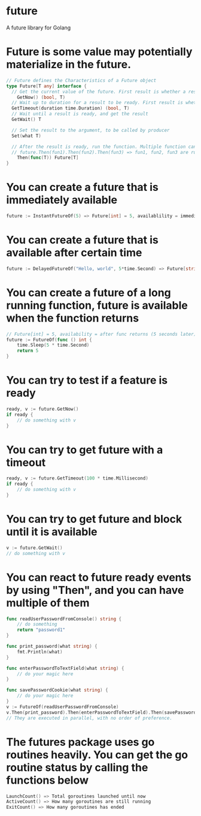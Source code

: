 # future
A future library for Golang


# Future is some value may potentially materialize in the future.
```go
// Future defines the Characteristics of a Future object
type Future[T any] interface {
  // Get the current value of the future. First result is whether a result is ready, second result is the current result
	GetNow() (bool, T)
  // Wait up to duration for a result to be ready. First result is whether a result is ready, second result is the result value
  GetTimeout(duration time.Duration) (bool, T)
  // Wait until a result is ready, and get the result
  GetWait() T

  // Set the result to the argument, to be called by producer
  Set(what T)

  // After the result is ready, run the function. Multiple function can be run, and they are all run in parallel.
  // future.Then(fun1).Then(fun2).Then(fun3) => fun1, fun2, fun3 are run in parallel in separate goroutines, do your sync if necesary.
	Then(func(T)) Future[T]
}
```

# You can create a future that is immediately available
```go
future := InstantFutureOf(5) => Future[int] = 5, availablility = immediate
```

# You can create a future that is available after certain time
```go
future := DelayedFutureOf("Hello, world", 5*time.Second) => Future[string] = "Hello, world", availability = after 5 seconds
```

# You can create a future of a long running function, future is available when the function returns
```go
// Future[int] = 5, availability = after func returns (5 seconds later)
future := FutureOf(func () int {
	time.Sleep(5 * time.Second)
	return 5
}
```

# You can try to test if a feature is ready
```go
ready, v := future.GetNow()
if ready {
	// do something with v
}
```

# You can try to get future with a timeout
```go
ready, v := future.GetTimeout(100 * time.Millisecond)
if ready {
	// do something with v
}
```

# You can try to get future and block until it is available
```go
v := future.GetWait()
// do something with v
```

# You can react to future ready events by using "Then", and you can have multiple of them
```go
func readUserPasswordFromConsole() string {
	// do something
	return "password1"
}

func print_password(what string) {
	fmt.Println(what)
}

func enterPasswordToTextField(what string) {
	// do your magic here
}

func savePasswordCookie(what string) {
	// do your magic here
}
v := FutureOf(readUserPasswordFromConsole)
v.Then(print_password).Then(enterPasswordToTextField).Then(savePasswordCookie)
// They are executed in parallel, with no order of preference.
```

# The futures package uses go routines heavily. You can get the go routine status by calling the functions below
```go
LaunchCount() => Total goroutines launched until now
ActiveCount() => How many goroutines are still running
ExitCount() => How many goroutines has ended
```
